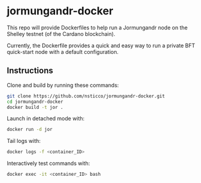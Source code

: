 # jormungandr-docker
This repo will provide Dockerfiles to help run a Jormungandr node on the Shelley testnet (of the Cardano blockchain).

Currently, the Dockerfile provides a quick and easy way to run a private BFT quick-start node with a default configuration.

## Instructions
Clone and build by running these commands:
```bash
git clone https://github.com/nsticco/jormungandr-docker.git
cd jormungandr-docker
docker build -t jor .
```
Launch in detached mode with:
```bash
docker run -d jor
```
Tail logs with:
```bash
docker logs -f <container_ID>
```
Interactively test commands with:
```bash
docker exec -it <container_ID> bash
```
